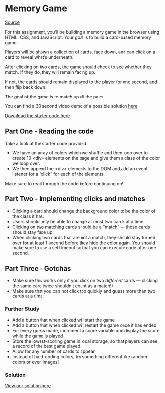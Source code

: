 # Memory Game

[Source](http://curric.rithmschool.com/springboard/exercises/memory-game/ "Permalink to Memory Game")

For this assignment, you’ll be building a memory game in the browser using HTML, CSS, and JavaScript. Your goal is to build a card-based memory game.

Players will be shown a collection of cards, face down, and can click on a card to reveal what’s underneath.

After clicking on two cards, the game should check to see whether they match. If they do, they will remain facing up.

If not, the cards should remain displayed to the player for one second, and then flip back down.

The goal of the game is to match up all the pairs.

You can find a 30 second video demo of a possible solution [here](https://drive.google.com/file/d/1HeBfQe-AGnFGL8YmEt2wnfEwnNL0abFJ/view)

[Download the starter code here](http://curric.rithmschool.com/springboard/exercises/memory-game.zip)

## Part One - Reading the code

Take a look at the starter code provided.

- We have an array of colors which we shuffle and then loop over to create 10 \<div\> elements on the page and give them a class of the color we loop over.
- We then append the \<div\> elements to the DOM and add an event listener for a “click” for each of the elements.

Make sure to read through the code before continuing on!

## Part Two - Implementing clicks and matches

- Clicking a card should change the background color to be the color of the class it has.
- Users should only be able to change at most two cards at a time.
- Clicking on two matching cards should be a “match” — those cards should stay face up.
- When clicking two cards that are not a match, they should stay turned over for at least 1 second before they hide the color again. You should make sure to use a setTimeout so that you can execute code after one second.

## Part Three - Gotchas

- Make sure this works only if you click on two _different_ cards — clicking the same card twice shouldn’t count as a match!)
- Make sure that you can not click too quickly and guess more than two cards at a time.

### Further Study

- Add a button that when clicked will start the game
- Add a button that when clicked will restart the game once it has ended
- For every guess made, increment a score variable and display the score while the game is played
- Store the lowest-scoring game in local storage, so that players can see a record of the best game played.
- Allow for any number of cards to appear
- Instead of hard-coding colors, try something different like random colors or even images!

### Solution

[View our solution here](http://curric.rithmschool.com/springboard/exercises/memory-game/solution/index.html)

